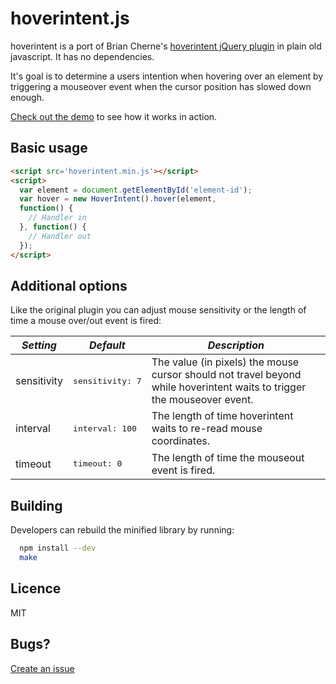 # hoverintent.js

hoverintent is a port of Brian Cherne's [hoverintent jQuery plugin](http://cherne.net/brian/resources/jquery.hoverIntent.html)
in plain old javascript. It has no dependencies.

It's goal is to determine a users intention when hovering over an element by triggering a mouseover event when the cursor position
has slowed down enough.

[Check out the demo](http://tristen.ca/hoverintent.js) to see how it works in action.

## Basic usage

``` html
<script src='hoverintent.min.js'></script>
<script>
  var element = document.getElementById('element-id');
  var hover = new HoverIntent().hover(element,
  function() {
    // Handler in
  }, function() {
    // Handler out
  });
</script>
```

## Additional options
Like the original plugin you can adjust mouse sensitivity or the length of time a mouse over/out event is fired:

| *Setting* | *Default* | *Description* |
| ---- | ---- | ---- |
| sensitivity | <pre>sensitivity: 7</pre> | The value (in pixels) the mouse cursor should not travel beyond while hoverintent waits to trigger the mouseover event. |
| interval | <pre>interval: 100</pre> | The length of time hoverintent waits to re-read mouse coordinates. |
| timeout | <pre>timeout: 0</pre> | The length of time the mouseout event is fired. |

## Building

Developers can rebuild the minified library by running:

``` bash
  npm install --dev
  make
```

## Licence

MIT

## Bugs?

[Create an issue](https://github.com/tristen/hoverintent.js/issues)
